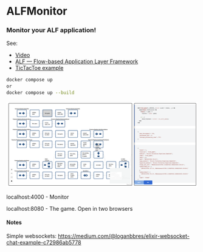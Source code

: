 # ALFMonitor

### Monitor your ALF application!

See:
- [Video](https://www.youtube.com/watch?v=8yqXyUR4hBA)
- [ALF — Flow-based Application Layer Framework](https://github.com/antonmi/alf)
- [TicTacToe example](https://github.com/antonmi/alf_monitor_tictactoe)


```sh
docker compose up
or
docker compose up --build
```

[![alt text](ALFMonitor.png "Monitor your ALF app")](https://www.youtube.com/watch?v=8yqXyUR4hBA)

localhost:4000 - Monitor

localhost:8080 - The game. Open in two browsers



#### Notes
Simple websockets: https://medium.com/@loganbbres/elixir-websocket-chat-example-c72986ab5778